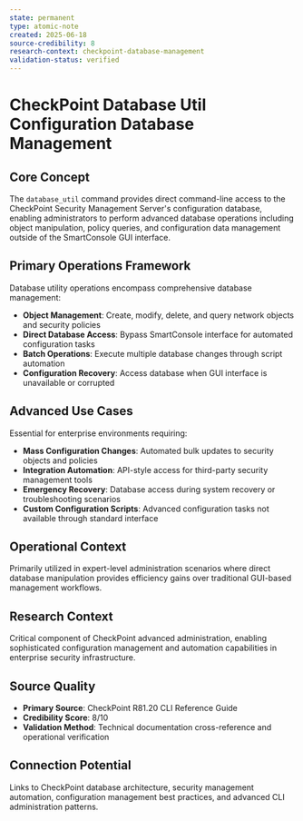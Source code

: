 ```yaml
---
state: permanent
type: atomic-note
created: 2025-06-18
source-credibility: 8
research-context: checkpoint-database-management
validation-status: verified
---
```


# CheckPoint Database Util Configuration Database Management

## Core Concept
The `database_util` command provides direct command-line access to the CheckPoint Security Management Server's configuration database, enabling administrators to perform advanced database operations including object manipulation, policy queries, and configuration data management outside of the SmartConsole GUI interface.

## Primary Operations Framework
Database utility operations encompass comprehensive database management:
- **Object Management**: Create, modify, delete, and query network objects and security policies
- **Direct Database Access**: Bypass SmartConsole interface for automated configuration tasks
- **Batch Operations**: Execute multiple database changes through script automation
- **Configuration Recovery**: Access database when GUI interface is unavailable or corrupted

## Advanced Use Cases
Essential for enterprise environments requiring:
- **Mass Configuration Changes**: Automated bulk updates to security objects and policies
- **Integration Automation**: API-style access for third-party security management tools
- **Emergency Recovery**: Database access during system recovery or troubleshooting scenarios
- **Custom Configuration Scripts**: Advanced configuration tasks not available through standard interface

## Operational Context
Primarily utilized in expert-level administration scenarios where direct database manipulation provides efficiency gains over traditional GUI-based management workflows.

## Research Context
Critical component of CheckPoint advanced administration, enabling sophisticated configuration management and automation capabilities in enterprise security infrastructure.

## Source Quality
- **Primary Source**: CheckPoint R81.20 CLI Reference Guide
- **Credibility Score**: 8/10
- **Validation Method**: Technical documentation cross-reference and operational verification

## Connection Potential
Links to CheckPoint database architecture, security management automation, configuration management best practices, and advanced CLI administration patterns.